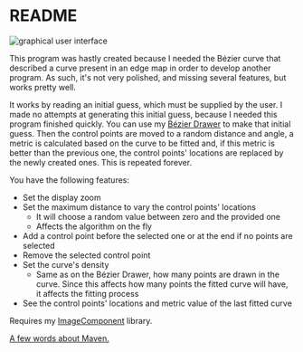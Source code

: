 # README #

![graphical user interface](image/GUI.gif)

This program was hastly created because I needed the Bézier curve that described a curve present in an edge map in order to develop another program. As such, it's not very polished, and missing several features, but works pretty well.

It works by reading an initial guess, which must be supplied by the user. I made no attempts at generating this initial guess, because I needed this program finished quickly. You can use my [Bézier Drawer](https://github.com/GuiRitter/BezierDrawer) to make that initial guess. Then the control points are moved to a random distance and angle, a metric is calculated based on the curve to be fitted and, if this metric is better than the previous one, the control points' locations are replaced by the newly created ones. This is repeated forever.

You have the following features:
* Set the display zoom
* Set the maximum distance to vary the control points' locations
    * It will choose a random value between zero and the provided one
    * Affects the algorithm on the fly
* Add a control point before the selected one or at the end if no points are selected
* Remove the selected control point
* Set the curve's density
    * Same as on the Bézier Drawer, how many points are drawn in the curve. Since this affects how many points the fitted curve will have, it affects the fitting process
* See the control points' locations and metric value of the last fitted curve

Requires my [ImageComponent](https://github.com/GuiRitter/ImageComponent) library.

[A few words about Maven.](https://gist.github.com/GuiRitter/1834bd024756e08ab422026a7cd24605)
